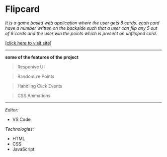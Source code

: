 # Flipcard

_It is a game based web application where the user gets 6 cards. ecah card have a number written on the backside such that a user can flip any 5 out of 6 cards and the user win the points which is present on unflipped card._

[[click here to visit site](https://iammadhanmohan.github.io/flipcard/ "flipCard")]

---

**some of the features of the project**

> Responive UI

> Randomize Points

> Handling Click Events

> CSS Animations

---

<!-- ### Tools & Technologies -->

_Editor:_

- VS Code

_Technologies:_

- HTML
- CSS
- JavaScript
